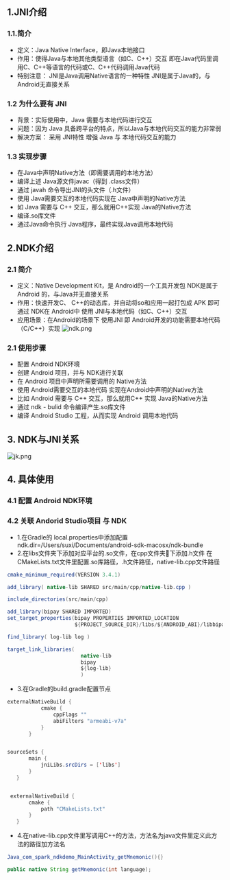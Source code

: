 ## 1.JNI介绍
### 1.1.简介
* 定义：Java Native Interface，即Java本地接口
* 作用：使得Java与本地其他类型语言（如C、C++）交互
即在Java代码里调用C、C++等语言的代码或C、C++代码调用Java代码
* 特别注意：
JNI是Java调用Native语言的一种特性
JNI是属于Java的，与Android无直接关系
### 1.2 为什么要有 JNI
* 背景：实际使用中，Java 需要与本地代码进行交互
* 问题：因为 Java 具备跨平台的特点，所以Java与本地代码交互的能力非常弱
* 解决方案： 采用 JNI特性 增强 Java 与 本地代码交互的能力
### 1.3 实现步骤
* 在Java中声明Native方法（即需要调用的本地方法）
* 编译上述 Java源文件javac（得到 .class文件）
* 通过 javah 命令导出JNI的头文件（.h文件）
* 使用 Java需要交互的本地代码实现在 Java中声明的Native方法
* 如 Java 需要与 C++ 交互，那么就用C++实现 Java的Native方法
* 编译.so库文件
* 通过Java命令执行 Java程序，最终实现Java调用本地代码
## 2.NDK介绍
### 2.1 简介
* 定义：Native Development Kit，是 Android的一个工具开发包 
NDK是属于 Android 的，与Java并无直接关系
* 作用：快速开发C、 C++的动态库，并自动将so和应用一起打包成 APK 
即可通过 NDK在 Android中 使用 JNI与本地代码（如C、C++）交互
* 应用场景：在Android的场景下 使用JNI
即 Android开发的功能需要本地代码（C/C++）实现
![ndk.png](http://upload-images.jianshu.io/upload_images/944365-f66342df568ef7aa.png?imageMogr2/auto-orient/strip%7CimageView2/2/w/1240)
### 2.1 使用步骤
* 配置 Android NDK环境
* 创建 Android 项目，并与 NDK进行关联
* 在 Android 项目中声明所需要调用的 Native方法
* 使用 Android需要交互的本地代码 实现在Android中声明的Native方法 
* 比如 Android 需要与 C++ 交互，那么就用C++ 实现 Java的Native方法
* 通过 ndk - bulid 命令编译产生.so库文件
* 编译 Android Studio 工程，从而实现 Android 调用本地代码
## 3. NDK与JNI关系
![jk.png](http://upload-images.jianshu.io/upload_images/944365-6607e9321d3cbddd.png?imageMogr2/auto-orient/strip%7CimageView2/2/w/1240)
## 4. 具体使用
### 4.1 配置 Android NDK环境
### 4.2 关联 Andorid Studio项目 与 NDK
* 1.在Gradle的 local.properties中添加配置
ndk.dir=/Users/suxi/Documents/android-sdk-macosx/ndk-bundle
* 2.在libs文件夹下添加对应平台的.so文件，在cpp文件夹下添加.h文件
在CMakeLists.txt文件里配置.so库路径，.h文件路径，native-lib.cpp文件路径
```java
cmake_minimum_required(VERSION 3.4.1)

add_library( native-lib SHARED src/main/cpp/native-lib.cpp )

include_directories(src/main/cpp)

add_library(bipay SHARED IMPORTED)
set_target_properties(bipay PROPERTIES IMPORTED_LOCATION
                      ${PROJECT_SOURCE_DIR}/libs/${ANDROID_ABI}/libbipay.so )

find_library( log-lib log )

target_link_libraries(
                        native-lib
                        bipay
                        ${log-lib}
                        )

```
* 3.在Gradle的build.gradle配置节点
 
 ```java
 externalNativeBuild {
            cmake {
                cppFlags ""
                abiFilters "armeabi-v7a"
            }
        }


sourceSets {
        main {
            jniLibs.srcDirs = ['libs']
        }
    }


  externalNativeBuild {
        cmake {
            path "CMakeLists.txt"
        }
    }  
 ```
* 4.在native-lib.cpp文件里写调用C++的方法，方法名为java文件里定义此方法的路径加方法名
```java
Java_com_spark_ndkdemo_MainActivity_getMnemonic(){}

public native String getMnemonic(int language);
```
